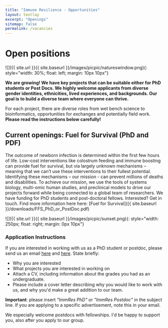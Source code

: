 ```yaml
---
title: "Immune Resilience - Opportunities"
layout: textlay
excerpt: "Openings"
sitemap: false
permalink: /vacancies
---
```


# Open positions

![]({{ site.url }}{{ site.baseurl }}/images/picpic/natureswindow.png){: style="width: 30%; float: left; margin: 10px 10px"}

**We are growing! We have key projects that can be suitable either for PhD students or Post Docs. We highly welcome applicants from diverse gender identities, ethnicities, lived experiences, and backgrounds. Our goal is to build a diverse team where everyone can thrive.**

For each project, there are diverse roles from wet bench science to bioinformatics, opportunities for exchanges and potentially field work. **Please read the instructions below carefully!**

## Current openings: Fuel for Survival (PhD and PDF)

The outcome of newborn infection is determined within the first few hours of life. Low-cost interventions like colostrum feeding and immune boosting can provide fuel for survival, but via largely unknown mechanisms – meaning that we can’t use these interventions to their fullest potential. Identifying these mechanisms – our mission - can prevent millions of deaths and disabilities. To achieve our mission, we use the tools of systems biology, multi-omic human studies, and preclinical models to drive our projects forward while being connected to a global team of researchers. We have funding for PhD students and post-doctoral fellows. Interested? Get in touch.
Find more information here here:
[Fuel for Survival]({{ site.baseurl }}/downloads/FFS_PhD_or_PostDoc.pdf)

![]({{ site.url }}{{ site.baseurl }}/images/picpic/sunset.png){: style="width: 250px; float: right; margin: 0px  10px"}

### Application Instructions
If you are interested in working with us as a PhD student or postdoc, please send us an email [here](mailto:nelly.ameyogbe@dal.ca) and [here](mailto:tkollm@mac.com). State briefly:
* Why you are interested
* What projects you are interested in working on
* Attach a CV, including information about the grades you had as an undergraduate.
* Please include a cover letter describing why you would like to work with us, and why you'd make a great addition to our team.

**Important**: please insert _"ImmRes PhD"_ or _"ImmRes Postdoc"_ in the subject line. If you are applying to a specific advertisement, note this in your email.

We especially welcome postdocs with fellowships. I'd be happy to support you, also after you apply to our group. 
